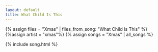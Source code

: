 ```yaml
---
layout: default
title: What Child Is This
---
```


{% assign files = "Xmas" | files_from_song: "What Child Is This" %}
{%assign artist = "xmas"%}
{% assign songs = "Xmas" | all_songs %}

 
{% include song.html %}
